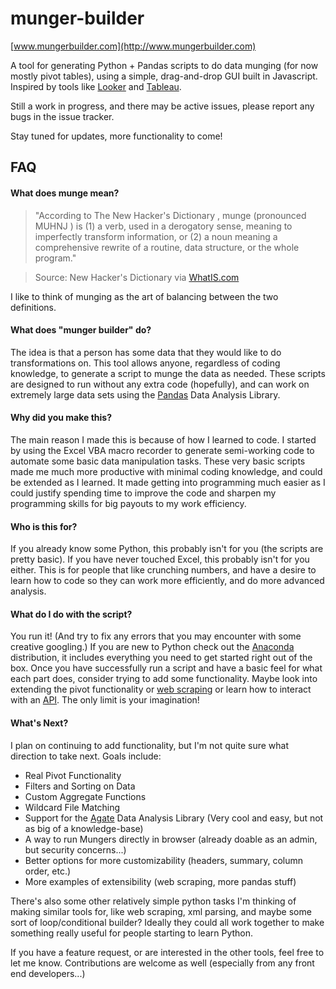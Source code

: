 # munger-builder

[www.mungerbuilder.com](http://www.mungerbuilder.com)

A tool for generating Python + Pandas scripts to do data munging (for now mostly pivot tables), using a simple, drag-and-drop GUI built in Javascript. Inspired by tools like [Looker]((http://www.looker.com)) and [Tableau]((http://www.tableau.com)).

Still a work in progress, and there may be active issues, please report any bugs in the issue tracker.

Stay tuned for updates, more functionality to come!

## FAQ

#### What does munge mean?
>"According to The New Hacker's Dictionary , munge (pronounced MUHNJ ) is (1) a verb, used in a derogatory sense, meaning to imperfectly transform information, or (2) a noun meaning a comprehensive rewrite of a routine, data structure, or the whole program."

>Source: New Hacker's Dictionary via [WhatIS.com](http://whatis.techtarget.com/definition/munge)

I like to think of munging as the art of balancing between the two definitions.

#### What does "munger builder" do?
The idea is that a person has some data that they would like to do transformations on. This tool allows anyone, regardless of coding knowledge, to generate a script to munge the data as needed. These scripts are designed to run without any extra code (hopefully), and can work on extremely large data sets using the [Pandas](http://pandas.pydata.org/ "Pandas") Data Analysis Library.

#### Why did you make this?
The main reason I made this is because of how I learned to code. I started by using the Excel VBA macro recorder to generate semi-working code to automate some basic data manipulation tasks. These very basic scripts made me much more productive with minimal coding knowledge, and could be extended as I learned. It made getting into programming much easier as I could justify spending time to improve the code and sharpen my programming skills for big payouts to my work efficiency.

#### Who is this for?
If you already know some Python, this probably isn't for you (the scripts are pretty basic). If you have never touched Excel, this probably isn't for you either. This is for people that like crunching numbers, and have a desire to learn how to code so they can work more efficiently, and do more advanced analysis.

#### What do I do with the script?
You run it! (And try to fix any errors that you may encounter with some creative googling.) If you are new to Python check out the [Anaconda](https://www.continuum.io/downloads "Anaconda") distribution, it includes everything you need to get started right out of the box. Once you have successfully run a script and have a basic feel for what each part does, consider trying to add some functionality. Maybe look into extending the pivot functionality or [web scraping](https://automatetheboringstuff.com/chapter11/ "Automate the Boring Stuff") or learn how to interact with an [API](http://www.programmableweb.com/apis/directory "ProgrammableWeb"). The only limit is your imagination!

#### What's Next?
I plan on continuing to add functionality, but I'm not quite sure what direction to take next. Goals include:

 - Real Pivot Functionality
 - Filters and Sorting on Data
 - Custom Aggregate Functions
 - Wildcard File Matching
 - Support for the [Agate](https://agate.readthedocs.org/en/1.1.0/ "Agate") Data Analysis Library (Very cool and easy, but not as big of a knowledge-base)
 - A way to run Mungers directly in browser (already doable as an admin, but security concerns...)
 - Better options for more customizability (headers, summary, column order, etc.)
 - More examples of extensibility (web scraping, more pandas stuff)


There's also some other relatively simple python tasks I'm thinking of making similar tools for, like web scraping, xml parsing, and maybe some sort of loop/conditional builder? Ideally they could all work together to make something really useful for people starting to learn Python.

If you have a feature request, or are interested in the other tools, feel free to let me know. Contributions are welcome as well (especially from any front end developers...)

